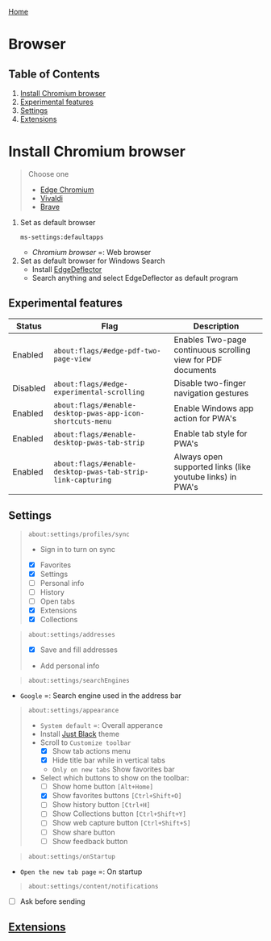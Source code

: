 [Home](README.md)
# Browser

## Table of Contents
1. [Install Chromium browser](#install-chromium-browser)
1. [Experimental features](#experimental-features)
1. [Settings](#settings)
1. [Extensions](browser-extensions.md)

# Install Chromium browser
> Choose one
> - [Edge Chromium](https://www.microsoft.com/de-de/edge)
> - [Vivaldi](https://vivaldi.com/de/)
> - [Brave](https://brave.com/de/)

1. Set as default browser
    ```
    ms-settings:defaultapps
    ```
    - *Chromium browser* =: Web browser
1. Set as default browser for Windows Search
    - Install [EdgeDeflector](https://github.com/da2x/EdgeDeflector/releases)
    - Search anything and select EdgeDeflector as default program


## Experimental features

Status | Flag | Description
--- | --- | ---
Enabled | `about:flags/#edge-pdf-two-page-view` | Enables Two-page continuous scrolling view for PDF documents
Disabled | `about:flags/#edge-experimental-scrolling` | Disable two-finger navigation gestures
Enabled | `about:flags/#enable-desktop-pwas-app-icon-shortcuts-menu` | Enable Windows app action for PWA's
Enabled | `about:flags/#enable-desktop-pwas-tab-strip` | Enable tab style for PWA's
Enabled | `about:flags/#enable-desktop-pwas-tab-strip-link-capturing` | Always open supported links (like youtube links) in PWA's

## Settings

> ```
> about:settings/profiles/sync
> ```
> - Sign in to turn on sync
> - [x] Favorites
> - [x] Settings
> - [ ] Personal info
> - [ ] History
> - [ ] Open tabs
> - [x] Extensions
> - [x] Collections

> ```
> about:settings/addresses
> ```
> - [x] Save and fill addresses
> - Add personal info


> ```
> about:settings/searchEngines
> ```
- `Google` =: Search engine used in the address bar

> ```
> about:settings/appearance
> ```
> - `System default` =: Overall apperance
> - Install [Just Black](https://chrome.google.com/webstore/detail/just-black/aghfnjkcakhmadgdomlmlhhaocbkloab) theme
> - Scroll to `Customize toolbar`
>   - [x] Show tab actions menu
>   - [x] Hide title bar while in vertical tabs
>   - `Only on new tabs` Show favorites bar
> - Select which buttons to show on the toolbar:
>   - [ ] Show home button `[Alt+Home]`
>   - [x] Show favorites buttons `[Ctrl+Shift+O]`
>   - [ ] Show history button `[Ctrl+H]`
>   - [ ] Show Collections button `[Ctrl+Shift+Y]`
>   - [ ] Show web capture button `[Ctrl+Shift+S]`
>   - [ ] Show share button
>   - [ ] Show feedback button

> ```
> about:settings/onStartup
> ```
- `Open the new tab page` =: On startup

> ```
> about:settings/content/notifications
> ```
- [ ] Ask before sending 

## [Extensions](browser-extensions.md)